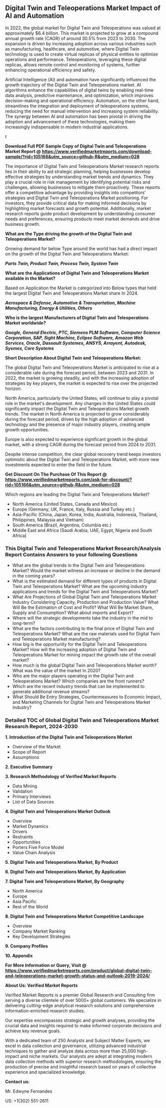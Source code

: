<h2>Digital Twin and Teleoperations Market Impact of AI and Automation</h2><p>In 2022, the global market for Digital Twin and Teleoperations was valued at approximately $6.4 billion. This market is projected to grow at a compound annual growth rate (CAGR) of around 30.5% from 2023 to 2030. The expansion is driven by increasing adoption across various industries such as manufacturing, healthcare, and automotive, where Digital Twin technology is used to create virtual replicas of physical entities to optimize operations and performance. Teleoperations, leveraging these digital replicas, allows remote control and monitoring of systems, further enhancing operational efficiency and safety.</p><p>Artificial Intelligence (AI) and automation have significantly influenced the growth trajectory of the Digital Twin and Teleoperations market. AI algorithms enhance the capabilities of digital twins by enabling real-time data analysis, predictive maintenance, and optimization, which improves decision-making and operational efficiency. Automation, on the other hand, streamlines the integration and deployment of teleoperations systems, reducing the need for manual intervention and increasing system reliability. The synergy between AI and automation has been pivotal in driving the adoption and advancement of these technologies, making them increasingly indispensable in modern industrial applications.</p>t</p><p id="" class=""><strong>Download Full PDF Sample Copy of Digital Twin and Teleoperations Market Report @ <a href="https://www.verifiedmarketreports.com/download-sample/?rid=105166&utm_source=github-R&utm_medium=028" target="_blank">https://www.verifiedmarketreports.com/download-sample/?rid=105166&utm_source=github-R&utm_medium=028</a></strong></p><p>The importance of&nbsp;Digital Twin and Teleoperations Market research reports lies in their ability to aid strategic planning, helping businesses develop effective strategies by understanding market trends and dynamics. They play a crucial role in risk management by identifying potential risks and challenges, allowing businesses to mitigate them proactively. These reports offer a competitive advantage by providing insights into competitors' strategies and Digital Twin and Teleoperations Market positioning. For investors, they provide critical data for making informed decisions by highlighting market forecasts and growth potential. Additionally, market research reports guide product development by understanding consumer needs and preferences, ensuring products meet market demands and drive business growth.</p><p><strong>What are the&nbsp;Type driving the growth of the Digital Twin and Teleoperations Market?</strong></p><p id="" class="">Growing demand for below Type around the world has had a direct impact on the growth of the Digital Twin and Teleoperations Market:</p><em><strong>Parts Twin, Product Twin, Process Twin, System Twin</strong></em></p><strong>What are the&nbsp;Applications&nbsp;of Digital Twin and Teleoperations Market available in the Market?</strong></p><p id="" class="">Based on Application the Market is categorized into Below types that held the largest Digital Twin and Teleoperations Market share In 2024.</p><em><strong>Aerospace & Defense, Automotive & Transportation, Machine Manufacturing, Energy & Utilities, Others</strong></em></p><strong>Who is the largest Manufacturers of Digital Twin and Teleoperations Market worldwide?</strong></p><p><em><strong>Google, General Electric, PTC, Siemens PLM Software, Computer Science Corporation, SAP, Sight Machine, Eclipse Software, Amazon Web Services, Oracle, Dassault Systemes, ANSYS, Arrayent, Autodesk, Sysmex, Core Systems</strong></em></p><p id="" class=""><strong>Short Description About Digital Twin and Teleoperations Market:</strong></p><p>The global Digital Twin and Teleoperations Market is anticipated to rise at a considerable rate during the forecast period, between 2023 and 2031. In 2022, the market is growing steadily, and with the increasing adoption of strategies by key players, the market is expected to rise over the projected horizon.</p><p>North America, particularly the United States, will continue to play a pivotal role in the market's development. Any changes in the United States could significantly impact the Digital Twin and Teleoperations Market growth trends. The market in North America is projected to grow considerably during the forecast period, driven by the high adoption of advanced technology and the presence of major industry players, creating ample growth opportunities.</p><p>Europe is also expected to experience significant growth in the global market, with a strong CAGR during the forecast period from 2024 to 2031.</p><p>Despite intense competition, the clear global recovery trend keeps investors optimistic about the Digital Twin and Teleoperations Market, with more new investments expected to enter the field in the future.</p><p id="" class=""><strong>Get Discount On The Purchase Of This Report @ <a href="https://www.verifiedmarketreports.com/ask-for-discount/?rid=105166&utm_source=github-R&utm_medium=028" target="_blank">https://www.verifiedmarketreports.com/ask-for-discount/?rid=105166&utm_source=github-R&utm_medium=028</a></strong></p>Which regions are leading the Digital Twin and Teleoperations Market?</p><ul><li>North America (United States, Canada and Mexico)</li><li>Europe (Germany, UK, France, Italy, Russia and Turkey etc.)</li><li>Asia-Pacific (China, Japan, Korea, India, Australia, Indonesia, Thailand, Philippines, Malaysia and Vietnam)</li><li>South America (Brazil, Argentina, Columbia etc.)</li><li>Middle East and Africa (Saudi Arabia, UAE, Egypt, Nigeria and South Africa)</li></ul><h3 id="" class="">This Digital Twin and Teleoperations Market Research/Analysis Report Contains Answers to your following Questions</h3><ul><li>What are the global trends in the Digital Twin and Teleoperations Market? Would the market witness an increase or decline in the demand in the coming years?</li><li>What is the estimated demand for different types of products in Digital Twin and Teleoperations Market? What are the upcoming industry applications and trends for the Digital Twin and Teleoperations Market?</li><li>What Are Projections of Global Digital Twin and Teleoperations Market Industry Considering Capacity, Production and Production Value? What Will Be the Estimation of Cost and Profit? What Will Be Market Share, Supply and Consumption? What about imports and Export?</li><li>Where will the strategic developments take the industry in the mid to long-term?</li><li>What are the factors contributing to the final price of Digital Twin and Teleoperations Market? What are the raw materials used for Digital Twin and Teleoperations Market manufacturing?</li><li>How big is the opportunity for the Digital Twin and Teleoperations Market? How will the increasing adoption of Digital Twin and Teleoperations Market for mining impact the growth rate of the overall market?</li><li>How much is the global Digital Twin and Teleoperations Market worth? What was the value of the market In 2020?</li><li>Who are the major players operating in the Digital Twin and Teleoperations Market? Which companies are the front runners?</li><li>Which are the recent industry trends that can be implemented to generate additional revenue streams?</li><li>What Should Be Entry Strategies, Countermeasures to Economic Impact, and Marketing Channels for Digital Twin and Teleoperations Market Industry?</li></ul><h3 id="" class="">Detailed TOC of Global Digital Twin and Teleoperations Market Research Report, 2024-2030</h3><p id="" class=""><strong>1. Introduction of the Digital Twin and Teleoperations Market</strong></p><ul><li>Overview of the Market</li><li>Scope of Report</li><li>Assumptions</li></ul><p id="" class=""><strong>2. Executive Summary</strong></p><p id="" class=""><strong>3. Research Methodology of Verified Market Reports</strong></p><ul><li>Data Mining</li><li>Validation</li><li>Primary Interviews</li><li>List of Data Sources</li></ul><p id="" class=""><strong>4. Digital Twin and Teleoperations Market Outlook</strong></p><ul><li>Overview</li><li>Market Dynamics</li><li>Drivers</li><li>Restraints</li><li>Opportunities</li><li>Porters Five Force Model</li><li>Value Chain Analysis</li></ul><p id="" class=""><strong>5. Digital Twin and Teleoperations Market, By Product</strong></p><p id="" class=""><strong>6. Digital Twin and Teleoperations Market, By Application</strong></p><p id="" class=""><strong>7. Digital Twin and Teleoperations Market, By Geography</strong></p><ul><li>North America</li><li>Europe</li><li>Asia Pacific</li><li>Rest of the World</li></ul><p id="" class=""><strong>8. Digital Twin and Teleoperations Market Competitive Landscape</strong></p><ul><li>Overview</li><li>Company Market Ranking</li><li>Key Development Strategies</li></ul><p id="" class=""><strong>9. Company Profiles</strong></p><p id="" class=""><strong>10. Appendix</strong></p><p id="" class=""><strong>For More Information or Query, Visit @ <a href="https://www.verifiedmarketreports.com/product/global-digital-twin-and-teleoperations-market-growth-status-and-outlook-2019-2024/" target="_blank">https://www.verifiedmarketreports.com/product/global-digital-twin-and-teleoperations-market-growth-status-and-outlook-2019-2024/</a></strong></p><p id="" class=""><strong>About Us: Verified Market Reports</strong></p><p id="" class="">Verified Market Reports is a premier Global Research and Consulting firm serving a diverse clientele of over 5000+ global customers. We specialize in delivering cutting-edge analytical research solutions and comprehensive information-enriched research studies.</p><p id="" class="">Our expertise encompasses strategic and growth analyses, providing the crucial data and insights required to make informed corporate decisions and achieve key revenue goals.</p><p id="" class="">With a dedicated team of 250 Analysts and Subject Matter Experts, we excel in data collection and governance, utilizing advanced industrial techniques to gather and analyze data across more than 25,000 high-impact and niche markets. Our analysts are adept at integrating modern data collection methods with superior research methodologies, ensuring the production of precise and insightful research based on years of collective experience and specialized knowledge.</p><p id="" class=""><strong>Contact us:</strong></p><p id="" class="">Mr. Edwyne Fernandes</p><p id="" class="">US: +1(302) 551-2611</p>